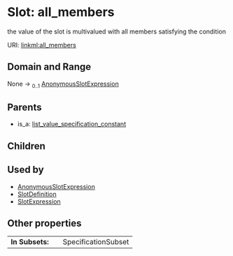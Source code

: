 
# Slot: all_members

the value of the slot is multivalued with all members satisfying the condition

URI: [linkml:all_members](https://w3id.org/linkml/all_members)


## Domain and Range

None &#8594;  <sub>0..1</sub> [AnonymousSlotExpression](AnonymousSlotExpression.md)

## Parents

 *  is_a: [list_value_specification_constant](list_value_specification_constant.md)

## Children


## Used by

 * [AnonymousSlotExpression](AnonymousSlotExpression.md)
 * [SlotDefinition](SlotDefinition.md)
 * [SlotExpression](SlotExpression.md)

## Other properties

|  |  |  |
| --- | --- | --- |
| **In Subsets:** | | SpecificationSubset |

